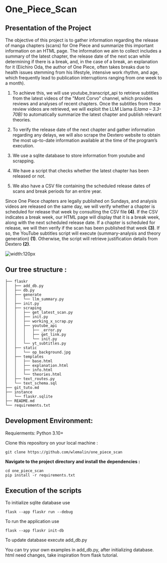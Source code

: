 # One_Piece_Scan

## Presentation of the Project

The objective of this project is to gather information regarding the release of manga chapters (scans) for One Piece and summarize this important information on an HTML page. The information we aim to collect includes a summary of the latest chapter, the release date of the next scan while determining if there is a break, and, in the case of a break, an explanation for it (Eiichiro Oda, the author of One Piece, often takes breaks due to health issues stemming from his lifestyle, intensive work rhythm, and age, which frequently lead to publication interruptions ranging from one week to a month).

1) To achieve this, we will use youtube_transcript_api to retrieve subtitles from the latest videos of the "Mont Corvo" channel, which provides reviews and analyses of recent chapters. Once the subtitles from these review videos are retrieved, we will exploit the LLM Llama *(Llama – 3.3-70B)* to automatically summarize the latest chapter and publish relevant theories.

2) To verify the release date of the next chapter and gather information regarding any delays, we will also scrape the Dextero website to obtain the most up-to-date information available at the time of the program’s execution.

3) We use a sqlite database to store information from youtube and scrapping. 

4) We have a script that checks whether the latest chapter has been released or not.

5) We also have a CSV file containing the scheduled release dates of scans and break periods for an entire year.

Since One Piece chapters are legally published on Sundays, and analysis videos are released on the same day, we will verify whether a chapter is scheduled for release that week by consulting the CSV file **(4)**. If the CSV indicates a break week, our HTML page will display that it is a break week, along with the next scheduled release date. If a chapter is scheduled for release, we will then verify if the scan has been published that week **(3)**. If so, the YouTube subtitles script will execute (summary-analysis and theory generation) **(1)**. Otherwise, the script will retrieve justification details from Dextero **(2)**.

![width:120px](Présentation/Schema.png)

## Our tree structure :
```
├── flaskr
│   ├── add_db.py
│   ├── db.py
│   ├── generate
│   │   └── llm_summary.py
│   ├── init.py
│   ├── scraping
│   │   ├── get_latest_scan.py
│   │   ├── init.py
│   │   ├── working_x_scrap.py
│   │   ├── youtube_api
│   │   │   ├── _error.py
│   │   │   ├── get_link.py
│   │   │   └── init.py
│   │   └── yt_subtitles.py
│   ├── static
│   │   └── op_background.jpg
│   ├── templates
│   │   ├── base.html
│   │   ├── explanation.html
│   │   ├── info.html
│   │   └── theories.html
│   ├── text_routes.py
│   └── text_schema.sql
├── git_tuto.md
├── instance
│   └── flaskr.sqlite
├── README.md
└── requirements.txt
```

## Development Environment:
Requierments:
Python 3.10+

Clone this repository on your local machine :
```
git clone https://github.com/wlemalin/one_piece_scan
```

**Navigate to the project directory and install the dependencies :**
```
cd one_piece_scan
pip install -r requirements.txt
```


## Execution of the scripts

To initialize sqlite database use 
```
flask --app flaskr run --debug 
```

To run the application use 
```
flask --app flaskr init-db 
```

To update database execute add_db.py

You can try your own examples in add_db.py, after initializing database.
html need changes, take inspiration from flask tutorial.

